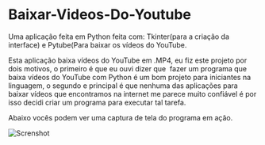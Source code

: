 # Baixar-Videos-Do-Youtube



Uma aplicação feita em Python feita com: Tkinter(para a criação da interface) e Pytube(Para baixar os vídeos do YouTube.

Esta aplicação baixa vídeos do YouTube em .MP4, eu fiz este projeto por dois motivos, o primeiro é que eu ouvi dizer que  fazer um programa que baixa vídeos do YouTube com Python é um bom projeto para iniciantes na linguagem, o segundo e principal é que nenhuma das aplicações para baixar vídeos que encontramos na internet me parece muito confiável é por isso decidi criar um programa para executar tal tarefa.

Abaixo vocês podem ver uma captura de tela do programa em ação.

![Screnshot](https://github.com/Matheus-dev58/Baixar-Videos-Do-Youtube/blob/main/imgGit/Captura%20de%20tela%202021-06-29%20211151.png)
